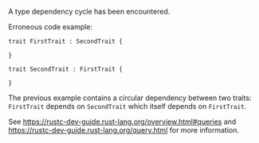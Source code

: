 A type dependency cycle has been encountered.

Erroneous code example:

```compile_fail,E0391
trait FirstTrait : SecondTrait {

}

trait SecondTrait : FirstTrait {

}
```

The previous example contains a circular dependency between two traits:
`FirstTrait` depends on `SecondTrait` which itself depends on `FirstTrait`.

See https://rustc-dev-guide.rust-lang.org/overview.html#queries and
https://rustc-dev-guide.rust-lang.org/query.html for more information.
